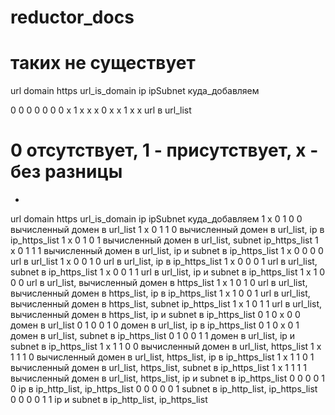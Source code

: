 # reductor_docs

# таких не существует

url          domain           https   url_is_domain              ip        ipSubnet	куда_добавляем


  0               0               0               0               0               0	
  0               x               1               x               x               x
  0               x               x               1               x               x url в url_list

# 0 отсутствует, 1 - присутствует, x - без разницы

-

url          domain           https   url_is_domain              ip        ipSubnet	куда_добавляем
  1               x               0               1               0               0 вычисленный домен в url_list
  1               x               0               1               1               0 вычисленный домен в url_list, ip в ip_https_list
  1               x               0               1               0               1 вычисленный домен в url_list, subnet ip_https_list
  1               x               0               1               1               1 вычисленный домен в url_list, ip и subnet в ip_https_list
  1               x               0               0               0               0 url в url_list
  1               x               0               0               1               0 url в url_list, ip в ip_https_list
  1               x               0               0               0               1 url в url_list, subnet в ip_https_list
  1               x               0               0               1               1 url в url_list, ip и subnet в ip_https_list
  1               x               1               0               0               0 url в url_list, вычисленный домен в https_list
  1               x               1               0               1               0 url в url_list, вычисленный домен в https_list, ip в ip_https_list
  1               x               1               0               0               1 url в url_list, вычисленный домен в https_list, subnet ip_https_list
  1               x               1               0               1               1 url в url_list, вычисленный домен в https_list, ip и subnet в ip_https_list
  0               1               0               x               0               0 домен в url_list
  0               1               0               0               1               0 домен в url_list, ip в ip_https_list 
  0               1               0               x               0               1 домен в url_list, subnet в ip_https_list
  0               1               0               0               1               1 домен в url_list, ip и subnet в ip_https_list
  1               x               1               1               0               0 вычисленный домен в url_list, https_list
  1               x               1               1               1               0 вычисленный домен в url_list, https_list, ip в ip_https_list
  1               x               1               1               0               1 вычисленный домен в url_list, https_list, subnet в ip_https_list
  1               x               1               1               1               1 вычисленный домен в url_list, https_list, ip и subnet в ip_https_list
  0               0               0               0               1               0 ip в ip_http_list, ip_https_list
  0               0               0               0               0               1 subnet в ip_http_list, ip_https_list
  0               0               0               0               1               1 ip и subnet в ip_http_list, ip_https_list
